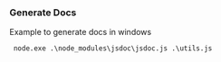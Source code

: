 

### Generate Docs
Example to generate docs in windows
```
 node.exe .\node_modules\jsdoc\jsdoc.js .\utils.js
```